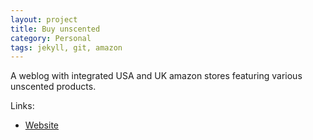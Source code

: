 ```yaml
---
layout: project
title: Buy unscented
category: Personal
tags: jekyll, git, amazon
---
```


A weblog with integrated USA and UK amazon stores featuring various unscented products.

Links:

- [Website](http://www.buy-unscented.com)
